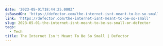 ```yaml
---
date: '2023-05-01T18:44:25.000Z'
isBasedOn: 'https://defector.com/the-internet-isnt-meant-to-be-so-small'
link: 'https://defector.com/the-internet-isnt-meant-to-be-so-small'
slug: 2023-05-01-the-internet-isnt-meant-to-be-so-small-or-defector
tags:
  - Tech
title: The Internet Isn't Meant To Be So Small | Defector
---
```


